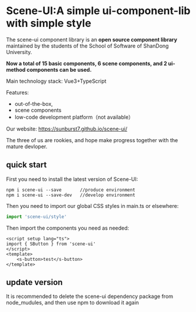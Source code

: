 # Scene-UI:A simple ui-component-lib with simple style

The scene-ui component library is an **open source component library** maintained by the students of the School of Software of ShanDong University.

**Now a total of 15 basic components, 6 scene components, and 2 ui-method components can be used.**

Main technology stack:  Vue3+TypeScript

Features: 

* out-of-the-box,
* scene components
* low-code development platform（not available）

Our website: https://sunburst7.github.io/scene-ui/

The three of us are rookies, and hope make progress together with the mature devloper.

## quick start

First you need to install the latest version of Scene-UI:

```
npm i scene-ui --save		//produce environment
npm i scene-ui --save-dev	//develop environment
```

Then you need to import our global CSS styles in main.ts or elsewhere:

```typescript
import 'scene-ui/style'
```

Then import the components you need as needed:

```vue
<script setup lang="ts">
import { SButton } from 'scene-ui'
</script>
<template>
	<s-button>test</s-button>
</template>    
```

## update version

It is recommended to delete the scene-ui dependency package from node_mudules, and then use npm to download it again



